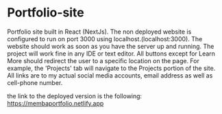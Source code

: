 # Portfolio-site

Portfolio site built in React (NextJs).
The non deployed website is configured to run on port 3000 using localhost.(localhost:3000).
The website should work as soon as you have the server up and running.
The project will work fine in any IDE or text editor.
All buttons except for Learn More should redirect the user to a specific location on the page. For example, the 'Projects' tab will navigate to the Projects portion of the site.
All links are to my actual social media accounts, email address as well as cell-phone number.

the link to the deployed version is the following: https://membaportfolio.netlify.app
